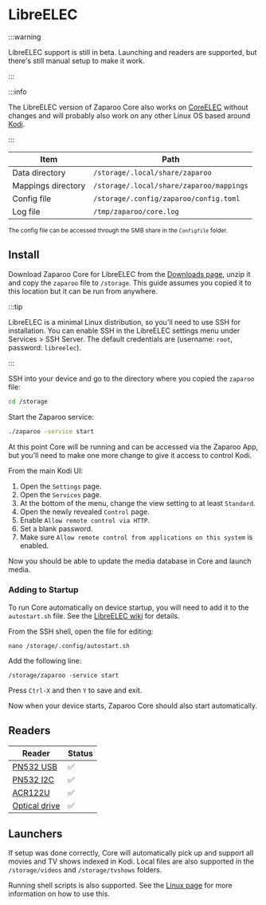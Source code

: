 # LibreELEC

:::warning

LibreELEC support is still in beta. Launching and readers are supported, but there's still manual setup to make it work.

:::

:::info

The LibreELEC version of Zaparoo Core also works on [CoreELEC](https://coreelec.org/) without changes and will probably also work on any other Linux OS based around [Kodi](https://kodi.tv/).

:::

| Item               | Path                                     |
|--------------------|------------------------------------------|
| Data directory     | `/storage/.local/share/zaparoo`          |
| Mappings directory | `/storage/.local/share/zaparoo/mappings` |
| Config file        | `/storage/.config/zaparoo/config.toml`   |
| Log file           | `/tmp/zaparoo/core.log`                  |

<small>The config file can be accessed through the SMB share in the `Configfile` folder.</small>

## Install

Download Zaparoo Core for LibreELEC from the [Downloads page](/downloads/), unzip it and copy
the `zaparoo` file to `/storage`. This guide assumes you copied it to this location but it can be run from anywhere.

:::tip

LibreELEC is a minimal Linux distribution, so you'll need to use SSH for installation. You can enable SSH in the LibreELEC settings menu under Services > SSH Server. The default credentials are (username: `root`, password: `libreelec`).

:::

SSH into your device and go to the directory where you copied the `zaparoo` file:

```bash
cd /storage
```

Start the Zaparoo service:

```bash
./zaparoo -service start
```

At this point Core will be running and can be accessed via the Zaparoo App, but you'll need to make one more change to give it access to control Kodi.

From the main Kodi UI:

1. Open the `Settings` page.
2. Open the `Services` page.
3. At the bottom of the menu, change the view setting to at least `Standard`.
4. Open the newly revealed `Control` page.
5. Enable `Allow remote control via HTTP`.
6. Set a blank password.
7. Make sure `Allow remote control from applications on this system` is enabled.

Now you should be able to update the media database in Core and launch media.

### Adding to Startup

To run Core automatically on device startup, you will need to add it to the `autostart.sh` file. See the [LibreELEC wiki](https://wiki.libreelec.tv/configuration/startup-shutdown) for details.

From the SSH shell, open the file for editing:

`nano /storage/.config/autostart.sh`

Add the following line:

`/storage/zaparoo -service start`

Press `Ctrl-X` and then `Y` to save and exit.

Now when your device starts, Zaparoo Core should also start automatically.

## Readers

| Reader                                          | Status |
|-------------------------------------------------|--------|
| [PN532 USB](/docs/readers/nfc/pn532-usb.md)     | ✅      |
| [PN532 I2C](/docs/readers/nfc/pn532-module.md)  | ✅      |
| [ACR122U](/docs/readers/nfc/acr122u.md)         | ✅      |
| [Optical drive](/docs/readers/optical-drive.md) | ✅      |

## Launchers

If setup was done correctly, Core will automatically pick up and support all movies and TV shows indexed in Kodi. Local files are also supported in the `/storage/videos` and `/storage/tvshows` folders.

Running shell scripts is also supported. See the [Linux page](./linux.mdx#launchers) for more information on how to use this.
